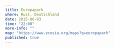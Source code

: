 ```yaml
---
title: Europapark
where: Rust, Deutschland
date: 2015-06-03
time: "22:00"
more-info: ""
map: "https://www.ecosia.org/maps?q=europapark"
published: true
---
```

